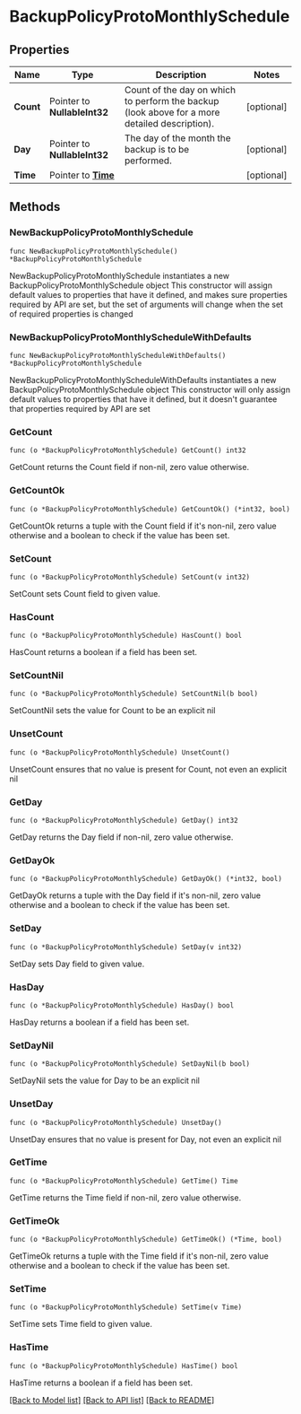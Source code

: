 # BackupPolicyProtoMonthlySchedule

## Properties

Name | Type | Description | Notes
------------ | ------------- | ------------- | -------------
**Count** | Pointer to **NullableInt32** | Count of the day on which to perform the backup (look above for a more detailed description). | [optional] 
**Day** | Pointer to **NullableInt32** | The day of the month the backup is to be performed. | [optional] 
**Time** | Pointer to [**Time**](Time.md) |  | [optional] 

## Methods

### NewBackupPolicyProtoMonthlySchedule

`func NewBackupPolicyProtoMonthlySchedule() *BackupPolicyProtoMonthlySchedule`

NewBackupPolicyProtoMonthlySchedule instantiates a new BackupPolicyProtoMonthlySchedule object
This constructor will assign default values to properties that have it defined,
and makes sure properties required by API are set, but the set of arguments
will change when the set of required properties is changed

### NewBackupPolicyProtoMonthlyScheduleWithDefaults

`func NewBackupPolicyProtoMonthlyScheduleWithDefaults() *BackupPolicyProtoMonthlySchedule`

NewBackupPolicyProtoMonthlyScheduleWithDefaults instantiates a new BackupPolicyProtoMonthlySchedule object
This constructor will only assign default values to properties that have it defined,
but it doesn't guarantee that properties required by API are set

### GetCount

`func (o *BackupPolicyProtoMonthlySchedule) GetCount() int32`

GetCount returns the Count field if non-nil, zero value otherwise.

### GetCountOk

`func (o *BackupPolicyProtoMonthlySchedule) GetCountOk() (*int32, bool)`

GetCountOk returns a tuple with the Count field if it's non-nil, zero value otherwise
and a boolean to check if the value has been set.

### SetCount

`func (o *BackupPolicyProtoMonthlySchedule) SetCount(v int32)`

SetCount sets Count field to given value.

### HasCount

`func (o *BackupPolicyProtoMonthlySchedule) HasCount() bool`

HasCount returns a boolean if a field has been set.

### SetCountNil

`func (o *BackupPolicyProtoMonthlySchedule) SetCountNil(b bool)`

 SetCountNil sets the value for Count to be an explicit nil

### UnsetCount
`func (o *BackupPolicyProtoMonthlySchedule) UnsetCount()`

UnsetCount ensures that no value is present for Count, not even an explicit nil
### GetDay

`func (o *BackupPolicyProtoMonthlySchedule) GetDay() int32`

GetDay returns the Day field if non-nil, zero value otherwise.

### GetDayOk

`func (o *BackupPolicyProtoMonthlySchedule) GetDayOk() (*int32, bool)`

GetDayOk returns a tuple with the Day field if it's non-nil, zero value otherwise
and a boolean to check if the value has been set.

### SetDay

`func (o *BackupPolicyProtoMonthlySchedule) SetDay(v int32)`

SetDay sets Day field to given value.

### HasDay

`func (o *BackupPolicyProtoMonthlySchedule) HasDay() bool`

HasDay returns a boolean if a field has been set.

### SetDayNil

`func (o *BackupPolicyProtoMonthlySchedule) SetDayNil(b bool)`

 SetDayNil sets the value for Day to be an explicit nil

### UnsetDay
`func (o *BackupPolicyProtoMonthlySchedule) UnsetDay()`

UnsetDay ensures that no value is present for Day, not even an explicit nil
### GetTime

`func (o *BackupPolicyProtoMonthlySchedule) GetTime() Time`

GetTime returns the Time field if non-nil, zero value otherwise.

### GetTimeOk

`func (o *BackupPolicyProtoMonthlySchedule) GetTimeOk() (*Time, bool)`

GetTimeOk returns a tuple with the Time field if it's non-nil, zero value otherwise
and a boolean to check if the value has been set.

### SetTime

`func (o *BackupPolicyProtoMonthlySchedule) SetTime(v Time)`

SetTime sets Time field to given value.

### HasTime

`func (o *BackupPolicyProtoMonthlySchedule) HasTime() bool`

HasTime returns a boolean if a field has been set.


[[Back to Model list]](../README.md#documentation-for-models) [[Back to API list]](../README.md#documentation-for-api-endpoints) [[Back to README]](../README.md)


